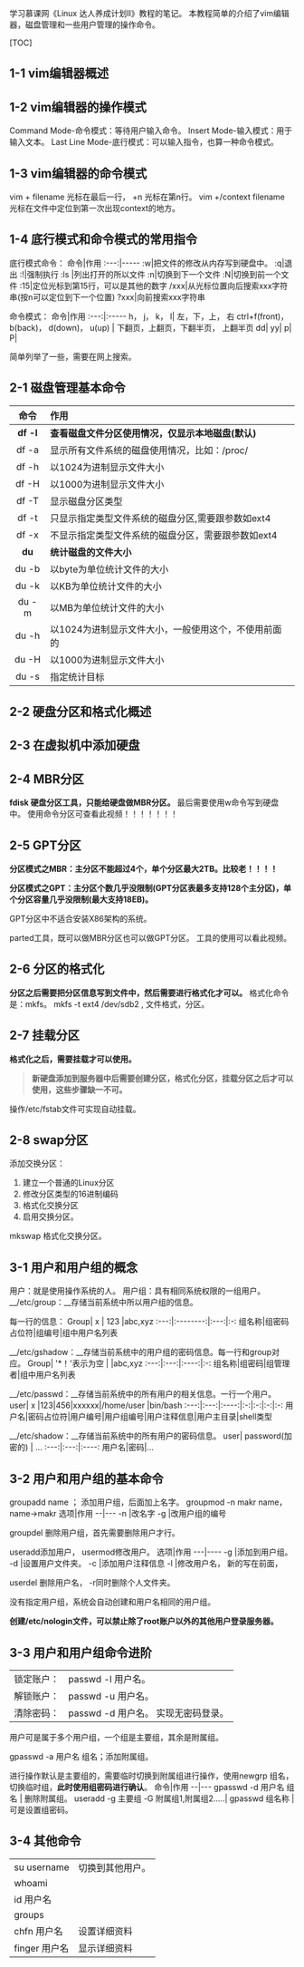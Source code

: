 学习慕课网《Linux 达人养成计划II》教程的笔记。
本教程简单的介绍了vim编辑器，磁盘管理和一些用户管理的操作命令。

[TOC]

## 1-1 vim编辑器概述

## 1-2 vim编辑器的操作模式
Command Mode-命令模式：等待用户输入命令。
Insert Mode-输入模式：用于输入文本。
Last Line Mode-底行模式：可以输入指令，也算一种命令模式。


## 1-3 vim编辑器的命令模式
vim + filename 光标在最后一行， +n 光标在第n行。
vim +/context filename 光标在文件中定位到第一次出现context的地方。

## 1-4 底行模式和命令模式的常用指令
底行模式命令：
命令|作用
:---:|-----
:w|把文件的修改从内存写到硬盘中。
:q|退出
:!|强制执行
:ls |列出打开的所以文件
:n|切换到下一个文件
:N|切换到前一个文件
:15|定位光标到第15行，可以是其他的数字
/xxx|从光标位置向后搜索xxx字符串(按n可以定位到下一个位置)
?xxx|向前搜索xxx字符串

命令模式：
命令|作用
:---:|:-----
h， j， k， l| 左，下，上， 右
ctrl+f(front)， b(back)， d(down)， u(up) | 下翻页，上翻页，下翻半页， 上翻半页
dd|
yy|
p|
P|

简单列举了一些，需要在网上搜索。

## 2-1 磁盘管理基本命令
命令|作用
:-:|:--
__df -l__ |__查看磁盘文件分区使用情况，仅显示本地磁盘(默认)__
df -a |显示所有文件系统的磁盘使用情况，比如：/proc/
df -h |以1024为进制显示文件大小
df -H |以1000为进制显示文件大小
df -T |显示磁盘分区类型
df -t |只显示指定类型文件系统的磁盘分区,需要跟参数如ext4
df -x |不显示指定类型文件系统的磁盘分区，需要跟参数如ext4
__du__|__统计磁盘的文件大小__
du -b|以byte为单位统计文件的大小
du -k|以KB为单位统计文件的大小
du -m|以MB为单位统计文件的大小
du -h|以1024为进制显示文件大小，一般使用这个，不使用前面的
du -H|以1000为进制显示文件大小
du -s|指定统计目标

## 2-2 硬盘分区和格式化概述
## 2-3 在虚拟机中添加硬盘
## 2-4 MBR分区
__fdisk 硬盘分区工具，只能给硬盘做MBR分区。__
最后需要使用w命令写到硬盘中。
使用命令分区可查看此视频！！！！！！！

## 2-5 GPT分区
__分区模式之MBR：主分区不能超过4个，单个分区最大2TB。比较老！！！！__

__分区模式之GPT：主分区个数几乎没限制(GPT分区表最多支持128个主分区)，单个分区容量几乎没限制(最大支持18EB)。__ 

GPT分区中不适合安装X86架构的系统。

parted工具，既可以做MBR分区也可以做GPT分区。
工具的使用可以看此视频。

## 2-6 分区的格式化
__分区之后需要把分区信息写到文件中，然后需要进行格式化才可以。__
格式化命令是：mkfs。  mkfs -t ext4 /dev/sdb2 , 文件格式，分区。

## 2-7 挂载分区
__格式化之后，需要挂载才可以使用。__

>__新硬盘添加到服务器中后需要创建分区，格式化分区，挂载分区之后才可以使用，这些步骤缺一不可。__

操作/etc/fstab文件可实现自动挂载。

## 2-8 swap分区
添加交换分区：

1. 建立一个普通的Linux分区
2. 修改分区类型的16进制编码
3. 格式化交换分区
4. 启用交换分区。

mkswap 格式化交换分区。

## 3-1 用户和用户组的概念
用户：就是使用操作系统的人。
用户组：具有相同系统权限的一组用户。
__/etc/group：__存储当前系统中所以用户组的信息。

每一行的信息：
Group|    x     | 123 |abc,xyz
:---:|:--------:|:---:|:-:
组名称|组密码占位符|组编号|组中用户名列表

__/etc/gshadow：__存储当前系统中的用户组的密码信息。每一行和group对应。
Group|  '*！'表示为空  |      |abc,xyz
:---:|:---:|:----:|:-:
组名称|组密码|组管理者|组中用户名列表

__/etc/passwd：__存储当前系统中的所有用户的相关信息。一行一个用户。
user|  x |123|456|xxxxxx|/home/user |bin/bash
:---:|:---:|:----:|:-:|:-:|:-:|:-:
用户名|密码占位符|用户编号|用户组编号|用户注释信息|用户主目录|shell类型

__/etc/shadow：__存储当前系统中的所有用户的密码信息。
user|  password(加密的) | ...
:---:|:---:|:----:
用户名|密码|...


## 3-2 用户和用户组的基本命令
groupadd name ； 添加用户组，后面加上名字。
groupmod -n makr name， name->makr
选项|作用
--|---
-n |改名字
-g |改用户组的编号

groupdel 删除用户组，首先需要删除用户才行。

useradd添加用户， usermod修改用户。
选项|作用
---|----
-g |添加到用户组。
-d |设置用户文件夹。
-c |添加用户注释信息
-l |修改用户名， 新的写在前面，

userdel 删除用户名， -r同时删除个人文件夹。

没有指定用户组，系统会自动创建和用户名相同的用户组。

__创建/etc/nologin文件，可以禁止除了root账户以外的其他用户登录服务器。__


## 3-3 用户和用户组命令进阶
| | |
--|---
锁定账户：|passwd -l 用户名。
解锁账户：|passwd -u 用户名。
清除密码：|passwd -d 用户名。 实现无密码登录。

用户可是属于多个用户组，一个组是主要组，其余是附属组。

gpasswd -a 用户名 组名；添加附属组。

进行操作默认是主要组的，需要临时切换到附属组进行操作，使用newgrp 组名，切换临时组，__此时使用组密码进行确认__。
命令|作用
--|---
gpasswd -d 用户名 组名 | 删除附属组。
useradd -g 主要组 -G 附属组1,附属组2.....|
gpasswd 组名称 | 可是设置组密码。


## 3-4 其他命令
| | |
--|--
su  username |切换到其他用户。
whoami |
id 用户名|
groups|
chfn 用户名  | 设置详细资料
finger 用户名| 显示详细资料
